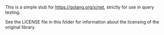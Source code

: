 This is a simple stub for https://golang.org/x/net, strictly for use in query testing.

See the LICENSE file in this folder for information about the licensing of the original library.
